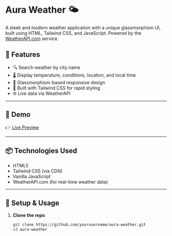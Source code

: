 # Aura Weather 🌤️

A sleek and modern weather application with a unique glassmorphism UI, built using HTML, Tailwind CSS, and JavaScript. Powered by the [WeatherAPI.com](https://www.weatherapi.com/) service.


## 🔮 Features

- 🔍 Search weather by city name
- 🌡️ Display temperature, conditions, location, and local time
- 🧊 Glassmorphism-based responsive design
- 🎯 Built with Tailwind CSS for rapid styling
- 🌐 Live data via WeatherAPI

---

## 🚀 Demo

👉 [Live Preview](#) <!-- Add link to GitHub Pages or deployment if available -->

---

## 📦 Technologies Used

- HTML5
- Tailwind CSS (via CDN)
- Vanilla JavaScript
- WeatherAPI.com (for real-time weather data)

---

## 🔧 Setup & Usage

1. **Clone the repo**
   ```bash
   git clone https://github.com/yourusername/aura-weather.git
   cd aura-weather
